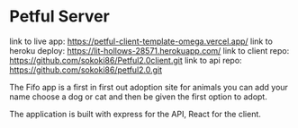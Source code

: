 # Petful Server

link to live app: https://petful-client-template-omega.vercel.app/
link to heroku deploy: https://lit-hollows-28571.herokuapp.com/
link to client repo: https://github.com/sokoki86/Petful2.0client.git
link to api repo: https://github.com/sokoki86/petful2.0.git

The Fifo app is a first in first out adoption site for animals you can add your name choose a dog or cat and then be given the first option to adopt.

The application is built with express for the API, React for the client.

